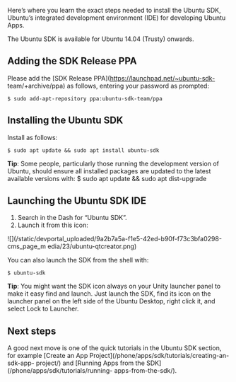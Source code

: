 





Here’s where you learn the exact steps needed to install the Ubuntu SDK,
Ubuntu’s integrated development environment (IDE) for developing Ubuntu Apps.

The Ubuntu SDK is available for Ubuntu 14.04 (Trusty) onwards.

## Adding the SDK Release PPA

Please add the [SDK Release PPA](https://launchpad.net/~ubuntu-sdk-
team/+archive/ppa) as follows, entering your password as prompted:

    $ sudo add-apt-repository ppa:ubuntu-sdk-team/ppa

## Installing the Ubuntu SDK

Install as follows:

    $ sudo apt update && sudo apt install ubuntu-sdk

**Tip**: Some people, particularly those running the development version of Ubuntu, should ensure all installed packages are updated to the latest available versions with:
    $ sudo apt update && sudo apt dist-upgrade

## Launching the Ubuntu SDK IDE

  1. Search in the Dash for “Ubuntu SDK”.
  2. Launch it from this icon: 

![](/static/devportal_uploaded/9a2b7a5a-f1e5-42ed-b90f-f73c3bfa0298-cms_page_m
edia/23/ubuntu-qtcreator.png)

You can also launch the SDK from the shell with:

    $ ubuntu-sdk

**Tip**: You might want the SDK icon always on your Unity launcher panel to make it easy find and launch. Just launch the SDK, find its icon on the launcher panel on the left side of the Ubuntu Desktop, right click it, and select Lock to Launcher.

## Next steps

A good next move is one of the quick tutorials in the Ubuntu SDK section, for
example [Create an App Project](/phone/apps/sdk/tutorials/creating-an-sdk-app-
project/) and [Running Apps from the SDK](/phone/apps/sdk/tutorials/running-
apps-from-the-sdk/).






